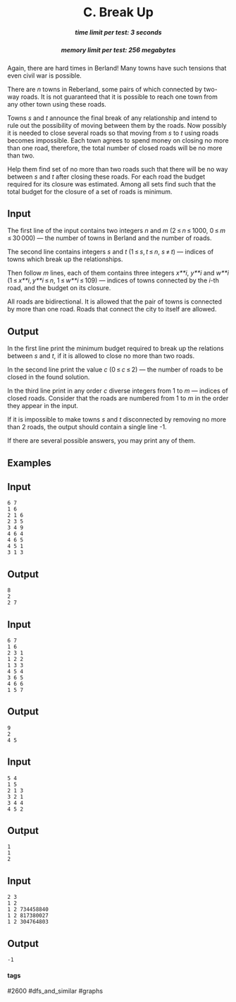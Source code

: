 <h1 style='text-align: center;'> C. Break Up</h1>

<h5 style='text-align: center;'>time limit per test: 3 seconds</h5>
<h5 style='text-align: center;'>memory limit per test: 256 megabytes</h5>

Again, there are hard times in Berland! Many towns have such tensions that even civil war is possible. 

There are *n* towns in Reberland, some pairs of which connected by two-way roads. It is not guaranteed that it is possible to reach one town from any other town using these roads. 

Towns *s* and *t* announce the final break of any relationship and intend to rule out the possibility of moving between them by the roads. Now possibly it is needed to close several roads so that moving from *s* to *t* using roads becomes impossible. Each town agrees to spend money on closing no more than one road, therefore, the total number of closed roads will be no more than two.

Help them find set of no more than two roads such that there will be no way between *s* and *t* after closing these roads. For each road the budget required for its closure was estimated. Among all sets find such that the total budget for the closure of a set of roads is minimum.

## Input

The first line of the input contains two integers *n* and *m* (2 ≤ *n* ≤ 1000, 0 ≤ *m* ≤ 30 000) — the number of towns in Berland and the number of roads.

The second line contains integers *s* and *t* (1 ≤ *s*, *t* ≤ *n*, *s* ≠ *t*) — indices of towns which break up the relationships.

Then follow *m* lines, each of them contains three integers *x**i*, *y**i* and *w**i* (1 ≤ *x**i*, *y**i* ≤ *n*, 1 ≤ *w**i* ≤ 109) — indices of towns connected by the *i*-th road, and the budget on its closure.

All roads are bidirectional. It is allowed that the pair of towns is connected by more than one road. Roads that connect the city to itself are allowed. 

## Output

In the first line print the minimum budget required to break up the relations between *s* and *t*, if it is allowed to close no more than two roads.

In the second line print the value *c* (0 ≤ *c* ≤ 2) — the number of roads to be closed in the found solution.

In the third line print in any order *c* diverse integers from 1 to *m* — indices of closed roads. Consider that the roads are numbered from 1 to *m* in the order they appear in the input. 

If it is impossible to make towns *s* and *t* disconnected by removing no more than 2 roads, the output should contain a single line -1. 

If there are several possible answers, you may print any of them.

## Examples

## Input


```
6 7  
1 6  
2 1 6  
2 3 5  
3 4 9  
4 6 4  
4 6 5  
4 5 1  
3 1 3  

```
## Output


```
8  
2  
2 7  

```
## Input


```
6 7  
1 6  
2 3 1  
1 2 2  
1 3 3  
4 5 4  
3 6 5  
4 6 6  
1 5 7  

```
## Output


```
9  
2  
4 5  

```
## Input


```
5 4  
1 5  
2 1 3  
3 2 1  
3 4 4  
4 5 2  

```
## Output


```
1  
1  
2  

```
## Input


```
2 3  
1 2  
1 2 734458840  
1 2 817380027  
1 2 304764803  

```
## Output


```
-1  

```


#### tags 

#2600 #dfs_and_similar #graphs 